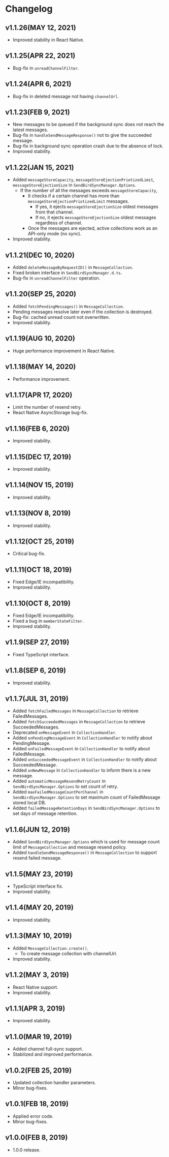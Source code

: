 # Changelog

## v1.1.26(MAY 12, 2021)

- Improved stability in React Native.

## v1.1.25(APR 22, 2021)

- Bug-fix in `unreadChannelFilter`.

## v1.1.24(APR 6, 2021)

- Bug-fix in deleted message not having `channelUrl`.

## v1.1.23(FEB 9, 2021)

- New messages to be queued if the background sync does not reach the latest messages.
- Bug-fix in `handleSendMessageResponse()` not to give the succeeded message.
- Bug-fix in background sync operation crash due to the absence of lock.
- Improved stability.

## v1.1.22(JAN 15, 2021)

- Added `messageStoreCapacity`, `messageStoreEjectionPriotizedLimit`, `messageStoreEjectionSize` in `SendBirdSyncManager.Options`.
  - If the number of all the messages exceeds `messageStoreCapacity`,
    - It checks if a certain channel has more than `messageStoreEjectionPriotizedLimit` messages.
      - If yes, it ejects `messageStoreEjectionSize` oldest messages from that channel.
      - If no, it ejects `messageStoreEjectionSize` oldest messages regardless of channel.
    - Once the messages are ejected, active collections work as an API-only mode (no sync).
- Improved stability.

## v1.1.21(DEC 10, 2020)

- Added `deleteMessageByRequestID()` in `MessageCollection`.
- Fixed broken interface in `SendBirdSyncManager.d.ts`.
- Bug-fix in `unreadChannelFilter` operation.

## v1.1.20(SEP 25, 2020)

- Added `fetchPendingMessages()` in `MessageCollection`.
- Pending messages resolve later even if the collection is destroyed.
- Bug-fix: cached unread count not overwritten.
- Improved stability.

## v1.1.19(AUG 10, 2020)

- Huge performance improvement in React Native.

## v1.1.18(MAY 14, 2020)

- Performance improvement.

## v1.1.17(APR 17, 2020)

- Limit the number of resend retry.
- React Native AsyncStorage bug-fix.

## v1.1.16(FEB 6, 2020)

- Improved stability.

## v1.1.15(DEC 17, 2019)

- Improved stability.

## v1.1.14(NOV 15, 2019)

- Improved stability.

## v1.1.13(NOV 8, 2019)

- Improved stability.

## v1.1.12(OCT 25, 2019)

- Critical bug-fix.

## v1.1.11(OCT 18, 2019)

- Fixed Edge/IE incompatibility.
- Improved stability.

## v1.1.10(OCT 8, 2019)

- Fixed Edge/IE incompatibility.
- Fixed a bug in `memberStateFilter`.
- Improved stability.

## v1.1.9(SEP 27, 2019)

- Fixed TypeScript interface.

## v1.1.8(SEP 6, 2019)

- Improved stability.

## v1.1.7(JUL 31, 2019)

- Added `fetchFailedMessages` in `MessageCollection` to retrieve FailedMessages.
- Added `fetchSucceededMessages` in `MessageCollection` to retrieve SucceededMessages.
- Deprecated `onMessageEvent` in `CollectionHandler`.
- Added `onPendingMessageEvent` in `CollectionHandler` to notify about PendingMessage.
- Added `onFailedMessageEvent` in `CollectionHandler` to notify about FailedMessage.
- Added `onSucceededMessageEvent` in `CollectionHandler` to notify about SucceededMessage.
- Added `onNewMessage` in `CollectionHandler` to inform there is a new message.
- Added `automaticMessageResendRetryCount` in `SendBirdSyncManager.Options` to set count of retry.
- Added `maxFailedMessageCountPerChannel` in `SendBirdSyncManager.Options` to set maximum count of FailedMessage stored local DB.
- Added `failedMessageRetentionDays` in `SendBirdSyncManager.Options` to set days of message retention.

## v1.1.6(JUN 12, 2019)

- Added `SendBirdSyncManager.Options` which is used for message count limit of `MessageCollection` and message resend policy.
- Added `handleSendMessageResponse()` in `MessageCollection` to support resend failed message.

## v1.1.5(MAY 23, 2019)

- TypeScript interface fix.
- Improved stability.

## v1.1.4(MAY 20, 2019)

- Improved stability.

## v1.1.3(MAY 10, 2019)

- Added `MessageCollection.create()`.
  - To create message collection with channelUrl.
- Improved stability.

## v1.1.2(MAY 3, 2019)

- React Native support.
- Improved stability.

## v1.1.1(APR 3, 2019)

- Improved stability.

## v1.1.0(MAR 19, 2019)

- Added channel full-sync support.
- Stabilized and improved performance.

## v1.0.2(FEB 25, 2019)

- Updated collection handler parameters.
- Minor bug-fixes.

## v1.0.1(FEB 18, 2019)

- Applied error code.
- Minor bug-fixes.

## v1.0.0(FEB 8, 2019)

- 1.0.0 release.

